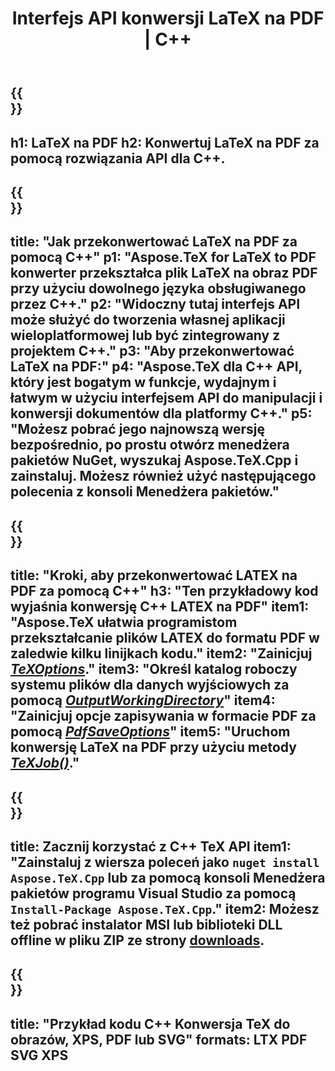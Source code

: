 ﻿---
translation: true
template: /_templates/_conversion-child-cpp.md
title: Interfejs API konwersji LaTeX na PDF | C++
description: Funkcjonalność konwersji LaTeX na PDF. Zintegruj tę lokalną bibliotekę C++ ze swoim projektem lub użyj aplikacji wieloplatformowych, aby przekonwertować LaTeX na PDF.
keywords: latex do pdf api cpp, latex2pdf zintegruj c++
url: /cpp/conversion/latex-to-pdf/
family: tex
platformtag: cpp
feature: conversion
informat: LATEX
outformat: PDF
otherformats: BMP PNG JPEG TIFF SVG XPS
---

{{<section banner>}}
---
h1: LaTeX na PDF
h2: Konwertuj LaTeX na PDF za pomocą rozwiązania API dla C++.
---

{{<section overview>}}
---
title: "Jak przekonwertować LaTeX na PDF za pomocą C++"
p1: "Aspose.TeX for LaTeX to PDF konwerter przekształca plik LaTeX na obraz PDF przy użyciu dowolnego języka obsługiwanego przez C++."
p2: "Widoczny tutaj interfejs API może służyć do tworzenia własnej aplikacji wieloplatformowej lub być zintegrowany z projektem C++."
p3: "Aby przekonwertować LaTeX na PDF:"
p4: "Aspose.TeX dla C++ API, który jest bogatym w funkcje, wydajnym i łatwym w użyciu interfejsem API do manipulacji i konwersji dokumentów dla platformy C++."
p5: "Możesz pobrać jego najnowszą wersję bezpośrednio, po prostu otwórz menedżera pakietów NuGet, wyszukaj Aspose.TeX.Cpp i zainstaluj. Możesz również użyć następującego polecenia z konsoli Menedżera pakietów."
---

{{<section feature1>}}
---
title: "Kroki, aby przekonwertować LATEX na PDF za pomocą C++"
h3: "Ten przykładowy kod wyjaśnia konwersję C++ LATEX na PDF"
item1: "Aspose.TeX ułatwia programistom przekształcanie plików LATEX do formatu PDF w zaledwie kilku linijkach kodu."
item2: "Zainicjuj [*TeXOptions*](https://reference.aspose.com/tex/cpp/class/aspose.te_x.te_x_options)."
item3: "Określ katalog roboczy systemu plików dla danych wyjściowych za pomocą [*OutputWorkingDirectory*](https://reference.aspose.com/tex/cpp/class/aspose.te_x.te_x_options#aa4f4ea6dab7db5ba1b40800495f16f63)"
item4: "Zainicjuj opcje zapisywania w formacie PDF za pomocą [*PdfSaveOptions*](https://reference.aspose.com/tex/cpp/class/aspose.te_x.presentation.image.pdf_save_options)"
item5: "Uruchom konwersję LaTeX na PDF przy użyciu metody [*TeXJob()*](https://reference.aspose.com/tex/cpp/class/aspose.te_x.te_x_job)."
---

{{<section feature2>}}
---
title: Zacznij korzystać z C++ TeX API
item1: "Zainstaluj z wiersza poleceń jako ```nuget install Aspose.TeX.Cpp``` lub za pomocą konsoli Menedżera pakietów programu Visual Studio za pomocą ```Install-Package Aspose.TeX.Cpp```."
item2: Możesz też pobrać instalator MSI lub biblioteki DLL offline w pliku ZIP ze strony [downloads](https://downloads.aspose.com/tex/cpp).
---

{{<section widget>}}
---
title: "Przykład kodu C++ Konwersja TeX do obrazów, XPS, PDF lub SVG"
formats: LTX PDF SVG XPS
---

